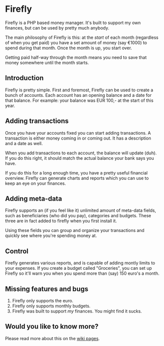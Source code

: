 # Firefly
Firefly is a PHP based money manager. It's built to support my own finances, but
can be used by pretty much anybody.

The main philosophy of Firefly is this: at the _start_ of each month (regardless of when you get paid)
you have a set amount of money (say €1000) to spend during that month. Once the month is up, you start over.

Getting paid half-way through the month means you need to save that money somewhere until the month starts.

## Introduction
Firefly is pretty simple. First and foremost, Firefly can be used to create a
 bunch of accounts. Each account has an opening balance and a date for that
 balance. For example: your balance was EUR 100,- at the start of this year.

## Adding transactions
Once you have your accounts fixed you can start adding transactions. A
transaction is either money coming in or coming out. It has a description and
a date as well.

When you add transactions to each account, the balance will update (duh). If you do this
right, it should match the actual balance your bank says you have.

If you do this for a long enough time, you have a pretty useful financial
overview. Firefly can generate charts and reports which you can use to keep
an eye on your finances.

## Adding meta-data
Firefly supports an (if you feel like it) unlimited amount of meta-data fields, such as
beneficiaries (who did you pay), categories and budgets. These three are in fact
 added to firefly when you first install it.

Using these fields you can group and organize your transactions and quickly see where you're spending
money at.

## Control
Firefly generates various reports, and is capable of adding montly limits to your expenses. If you
create a budget called "Groceries", you can set up Firefly so it'll warn you when you spend more than (say)
150 euro's a month.

## Missing features and bugs
1. Firefly only supports the euro.
2. Firefly only supports monthly budgets.
3. Firefly was built to support _my_ finances. You might find it sucks.

## Would you like to know more?

Please read more about this on the [wiki pages](https://github.com/JC5/Firefly/wiki).